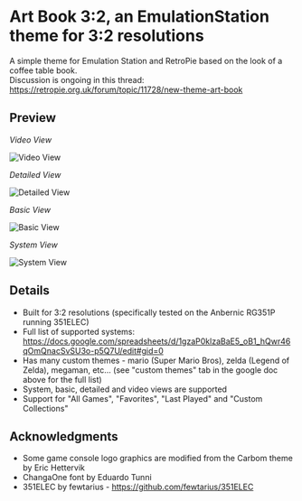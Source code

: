 # Art Book 3:2, an EmulationStation theme for 3:2 resolutions
A simple theme for Emulation Station and RetroPie based on the look of a coffee table book.  
Discussion is ongoing in this thread: https://retropie.org.uk/forum/topic/11728/new-theme-art-book

## Preview

*Video View*

![Video View](https://i.imgur.com/tgULIeJ.gif)

*Detailed View*

![Detailed View](https://i.imgur.com/PZ9uPuO.png)

*Basic View*

![Basic View](https://i.imgur.com/lQUhTmp.png)

*System View*

![System View](https://i.imgur.com/x8JyqLr.gif)

## Details

- Built for 3:2 resolutions (specifically tested on the Anbernic RG351P running 351ELEC)
- Full list of supported systems: https://docs.google.com/spreadsheets/d/1gzaP0klzaBaE5_oB1_hQwr46qOmQnacSvSU3o-p5Q7U/edit#gid=0
- Has many custom themes - mario (Super Mario Bros), zelda (Legend of Zelda), megaman, etc... (see "custom themes" tab in the google doc above for the full list) 
- System, basic, detailed and video views are supported
- Support for "All Games", "Favorites", "Last Played" and "Custom Collections"

## Acknowledgments

- Some game console logo graphics are modified from the Carbom theme by Eric Hettervik
- ChangaOne font by Eduardo Tunni
- 351ELEC by fewtarius - https://github.com/fewtarius/351ELEC
